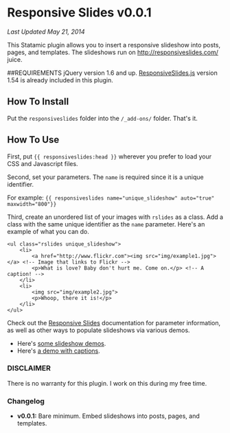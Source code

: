 Responsive Slides v0.0.1
============================
*Last Updated May 21, 2014*

This Statamic plugin allows you to insert a responsive slideshow into posts, pages, and templates. The slideshows run on http://responsiveslides.com/ juice.

##REQUIREMENTS
jQuery version 1.6 and up. [ResponsiveSlides.js](https://github.com/viljamis/ResponsiveSlides.js) version 1.54 is already included in this plugin.

## How To Install
Put the `responsiveslides` folder into the `/_add-ons/` folder. That's it.

## How To Use
First, put `{{ responsiveslides:head }}` wherever you prefer to load your CSS and Javascript files.

Second, set your parameters. The `name` is required since it is a unique identifier.

For example: `{{ responsiveslides name="unique_slideshow" auto="true" maxwidth="800"}}`

Third, create an unordered list of your images with `rslides` as a class. Add a class with the same unique identifier as the `name` parameter. Here's an example of what you can do.

    <ul class="rslides unique_slideshow">
        <li>
            <a href="http://www.flickr.com"><img src="img/example1.jpg"></a> <!-- Image that links to Flickr -->
            <p>What is love? Baby don't hurt me. Come on.</p> <!-- A caption! -->
        </li>	
        <li>
            <img src="img/example2.jpg">
            <p>Whoop, there it is!</p>
        </li>
    </ul>

Check out the [Responsive Slides](http://responsiveslides.com/) documentation for parameter information, as well as other ways to populate slideshows via various demos.

* Here's [some slideshow demos](http://responsiveslides.com/themes/themes.html). 
* Here's [a demo with captions](http://responsiveslides.com/with-captions/themes.html). 


### DISCLAIMER
There is no warranty for this plugin. I work on this during my free time.

### Changelog
- **v0.0.1:** Bare minimum. Embed slideshows into posts, pages, and templates.